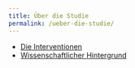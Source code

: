 ```yaml
---
title: Über die Studie
permalink: /ueber-die-studie/
---
```


* [Die Interventionen](interventionen/)
* [Wissenschaftlicher Hintergrund](wissenschaftlicher-hintergrund/)

